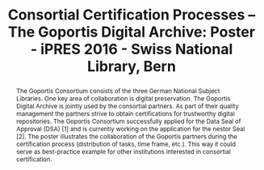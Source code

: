 ---
abstract: The Goportis Consortium consists of the three German National Subject Libraries.
  One key area of collaboration is digital preservation. The Goportis Digital Archive
  is jointly used by the consortial partners. As part of their quality management
  the partners strive to obtain certifications for trustworthy digital repositories.
  The Goportis Consortium successfully applied for the Data Seal of Approval (DSA)
  [1] and is currently working on the application for the nestor Seal [2]. The poster
  illustrates the collaboration of the Goportis partners during the certification
  process (distribution of tasks, time frame, etc.). This way it could serve as best-practice
  example for other institutions interested in consortial certification.
creators:
- Bähr, Thomas
- Friese, Yvonne
- Gerdes, Thomas
- Schwab, Franziska
date: null
document_url: https://services.phaidra.univie.ac.at/api/object/o:502854/download
grand_parent: iPRES
institutions: []
keywords: []
landing_page_url: https://phaidra.univie.ac.at/o:502854
language: eng
layout: publication
license: CC BY-NC-SA 3.0 AT
notes_url: null
parent: iPRES 2016
presentation_url: null
size: 45529
source_name: iPRES
title: 'Consortial Certification Processes – The Goportis Digital Archive: Poster
  - iPRES 2016 - Swiss National Library, Bern'
type: poster
year: 2016
---
